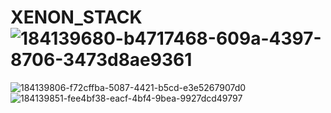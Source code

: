 # XENON_STACK![184139680-b4717468-609a-4397-8706-3473d8ae9361](https://user-images.githubusercontent.com/88231980/185172122-63a1fe77-19c7-43ca-be09-b181e575085e.jpeg)
![184139806-f72cffba-5087-4421-b5cd-e3e5267907d0](https://user-images.githubusercontent.com/88231980/185172133-515591c7-de19-4852-905a-14257b4a960b.jpeg)
![184139851-fee4bf38-eacf-4bf4-9bea-9927dcd49797](https://user-images.githubusercontent.com/88231980/185172145-65b84f21-8e0d-4b85-8884-0792c6d0b990.jpeg)
